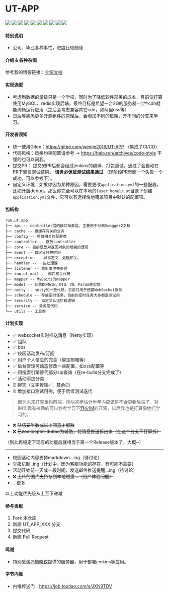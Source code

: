 # UT-APP

<p>
  <a href="https://gitee.com/Lewage59/UT-WeChat"><img src="https://img.shields.io/badge/前端项目-UT_WeChat%20-orange.svg"></a>
  <a href="https://docs.spring.io/spring-boot/docs/2.4.3/reference/html/"><img src="https://img.shields.io/badge/Spring%20Boot-2.4.3-brightgreen.svg"></a>
  <a href="https://www.mysql.com/"><img src="https://img.shields.io/badge/Mysql-5.7-bringhtgreen.svg"></a>
  <a href="https://mp.baomidou.com/"><img src="https://img.shields.io/badge/Mybatis_Plus-3.4.2-blue.svg"></a>
  <a href="https://mp.baomidou.com/"><img src="https://img.shields.io/badge/Netty-4.1.42-brightgreen.svg"></a>
    <a href="https://redis.io/"><img src="https://img.shields.io/badge/redis-5.0.x-red.svg"></a>
    <a href="https://www.layui.com/"><img src="https://img.shields.io/badge/layui-2.4.5-red.svg"></a>
    <a href="https://github.com/google/guava"><img src="https://img.shields.io/badge/Guava-28_jre-ff69b4.svg"></a>
    <a href="https://github.com/looly/hutool"><img src="https://img.shields.io/badge/hutool-5.0.3-yellow.svg"></a>
    <a href="https://developer.qiniu.com/kodo/sdk/1239/java"><img src="https://img.shields.io/badge/七牛云_SDK-7.2.18-blue.svg"></a>
</p>

#### 特别说明

- 公司、毕业各种事忙，进度比较随缘

#### 介绍 & 各种杂图

参考我的博客链接：[介绍文档](https://wenjie.store/archives/ut%E7%9A%84%E4%BB%8B%E7%BB%8D%E5%92%8C%E6%9D%82%E5%9B%BE)

#### 实现选型

- 考虑到数据的量级只是一个学校，同时为了降低软件部署的成本，目前仅打算使用MySQL、redis实现后端，最终目标是希望一台2G的服务器+七牛cdn就能流畅运行应用（之后会考虑兼容其它cdn，如阿里oss等）
- 日后等熟悉更多开源组件的原理后，会增加不同的框架，开不同的分支来学习。

#### 开发者须知

- 统一使用Gitee：https://gitee.com/wenjie2018/UT-APP （集成了CI/CD）
- 代码风格：风格约束配置请参考 -> https://halo.run/archives/code-style  不懂的也可以问我。
- 提交PR： 提交的PR后都会经过jenkins的编译、打包测试，通过了会自动在PR下留言测试结果， **请务必保证测试结果通过** （现阶段PR里面一个失败一个成功，可以参考下）。  
- 自定义环境：如果你因为某种原因，需要更改`application.yml`的一些配置，比如开启debug，那么你完全可以在本地的`{user.home}/.ut`目录下创建`application.yml`文件，它可以有选择性地覆盖项目中默认的配置项。

#### 包结构

```
run.ut.app
├── api -- controller层的接口抽象层，主要用于分离Swagger2文档
├── cache -- 跟缓存有关的业务
├── config -- 项目相关的配置类
├── controller -- 存放controller
├── core -- 目前是放对返回对象的增强的逻辑
├── event -- 自定义各种时间
├── exception -- 异常定义、处理相关。
├── handler -- 一些处理器
├── listener -- 监听事件并处理
├── run.ut.mail -- 邮件相关代码
├── mapper -- MyBaits的mapper
├── model -- 存放DOMAIN、DTO、VO、Param等实体
├── netty -- netty的一些代码，目前只用于搭建WebSocket服务
├── schedule -- 存放定时任务，目前的定时任务大多都是测试用
├── security -- 自定义认证拦截逻辑
├── service -- 业务层代码
└── utils -- 工具类

```

#### 计划实现

- ✅ websocket实时推送消息（Netty实现）
- ✅ 组队
- ✅ bbs
- ✅ 校园活动发布/订阅
- ✅ 用户个人信息的完善（绑定邮箱等）
- ✅ 后台管理可动态修改一些配置，如oss配置等
- ✅ 用搜索引擎替代部分sql查询（在re-build分支完成了）
- ✅ 活动添加分类
- ⏰ 聊天（文字传输✅，其余⏰）
- ⏰ 增加接口测试用例，便于后续测试迭代
> 因为未来打算重构前端，所以初步估计半年内应该是不会更新后端了，对IM实现有兴趣的可以参考学习下[野火IM](https://github.com/wildfirechat/server)的开源，以后我也是打算像他们学习的。
- ❌ ~~队伍要半数或以上同意才解散~~
- ❌ ~~已zookeeper+dubbo为辅助，将消息推送拆出来（在这个分支不打算拆）~~

（到此再稳定下现有的功能后就相当于第一个Release版本了，大概~）

---

- 校园活动内容支持markdown...ing（待讨论）
- 举报机制..ing（计划中，因为客服功能的存在，有可能不需要）
- 活动开始前一天或一段时间，发送邮件推送提醒...ing（待讨论）
- ❌ ~~上传的图片支持存到本地磁盘...（用户体验问题）~~
- ...更多

以上功能优先级从上至下递减

#### 参与贡献

1.  Fork 本仓库
2.  新建 UT_APP_XXX 分支
3.  提交代码
4.  新建 Pull Request

#### 鸣谢

- 特别感谢[@施晓权](https://gitee.com/sxq2017)提供的服务器，用于部署jenkins等应用。

#### 字节内推

- 内推传送门：https://job.toutiao.com/s/JXN9TDV



